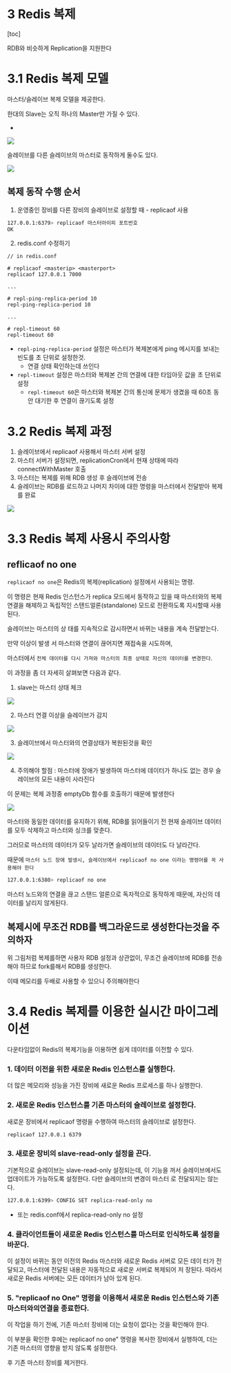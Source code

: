# 3 Redis 복제

[toc]



RDB와 비슷하게 Replication을 지원한다



# 3.1 Redis 복제 모델

마스터/슬레이브 복제 모델을 제공한다.

한대의 Slave는 오직 하나의 Master만 가질 수 있다.

* 

<img src="./images//image-20230924202114039.png">

슬레이브를 다른 슬레이브의 마스터로 동작하게 둘수도 있다.

<img src="./images//image-20230924202142163.png">

## 복제 동작 수행 순서

1. 운영중인 장비를 다른 장비의 슬레이브로 설정할 때 - replicaof 사용

```bash
127.0.0.1:6379> replicaof 마스터아이피 포트번호
OK
```

2. redis.conf 수정하기

```
// in redis.conf

# replicaof <masterip> <masterport>
replicaof 127.0.0.1 7000

...

# repl-ping-replica-period 10
repl-ping-replica-period 10

...

# repl-timeout 60
repl-timeout 60
```

* `repl-ping-replica-period` 설정은 마스터가 복제본에게 ping 메시지를 보내는 빈도를 초 단위로 설정한것.
  * 연결 상태 확인하는데 쓰인다
* `repl-timeout` 설정은 마스터와 복제본 간의 연결에 대한 타임아웃 값을 초 단위로 설정
  * `repl-timeout 60`은 마스터와 복제본 간의 통신에 문제가 생겼을 때 60초 동안 대기한 후 연결이 끊기도록 설정



# 3.2 Redis 복제 과정

1. 슬레이브에서 replicaof 사용해서 마스터 서버 설정
2. 마스터 서버가 설정되면, replicationCron에서 현재 상태에 따라 connectWithMaster 호출
3. 마스터는 복제를 위해 RDB 생성 후 슬레이브에 전송
4. 슬레이브는 RDB를 로드하고 나머지 차이에 대한 명령을 마스터에서 전달받아 복제를 완료

<img src="./images//image-20230924202825572.png">

# 3.3 Redis 복제 사용시 주의사항

## reflicaof no one

`replicaof no one`은 Redis의 복제(replication) 설정에서 사용되는 명령. 

이 명령은 현재 Redis 인스턴스가 replica 모드에서 동작하고 있을 때 마스터와의 복제 연결을 해제하고 독립적인 스탠드얼론(standalone) 모드로 전환하도록 지시할때 사용된다.

슬레이브는 마스터의 상 태를 지속적으로 감시하면서 바뀌는 내용을 계속 전달받는다. 

만약 이상이 발생 서 마스터와 연결이 끊어지면 재접속을 시도하며, 

마스터에서 `전체 데이터를 다시 가져와 마스터의 최종 상태로 자신의 데이터를 변경한다`. 

이 과정을 좀 더 자세히 살펴보면 다음과 같다.

1. slave는 마스터 상태 체크

<img src="./images//image-20230924203914832.png">

2. 마스터 연결 이상을 슬레이브가 감지

<img src="./images//image-20230924203934912.png">

3. 슬레이브에서 마스터와의 연결상태가 복원된것을 확인

<img src="./images//image-20230924204009692.png">

4. 주의해야 할점 : 마스터에 장애가 발생하여 마스터에 데이터가 하나도 없는 경우 슬레이브의 모든 내용이 사라진다

이 문제는 복제 과정중 emptyDb 함수를 호출하기 때문에 발생한다

<img src="./images//image-20230924202825572.png">

마스터와 동일한 데이터를 유지하기 위해, RDB를 읽어들이기 전 현재 슬레이브 데이터를 모두 삭제하고 마스터와 싱크를 맞춘다.

그러므로 마스터의 데이터가 모두 날라가면 슬레이브의 데이터도 다 날라간다.

때문에 `마스터 노드 장애 발생시, 슬레이브에서 replicaof no one 이라는 명령어를 꼭 사용해야 한다`

```bash
127.0.0.1:6380> replicaof no one
```

마스터 노드와의 연결을 끊고 스탠드 얼론으로 독자적으로 동작하게 때문에, 자신의 데이터를 날리지 않게된다.

## 복제시에 무조건 RDB를 백그라운드로 생성한다는것을 주의하자

위 그림처럼 복제를하면 사용자 RDB 설정과 상관없이, 무조건 슬레이브에 RDB를 전송해야 하므로 fork를해서 RDB를 생성한다.

이때 메모리를 두배로 사용할 수 있으니 주의해야한다



# 3.4 Redis 복제를 이용한 실시간 마이그레이션

다운타임없이 Redis의 복제기능을 이용하면 쉽게 데이터를 이전할 수 있다.

### 1. ﻿﻿데이터 이전을 위한 새로운 Redis 인스턴스를 실행한다.

 더 많은 메모리와 성능을 가진 장비에 새로운 Redis 프로세스를 하나 실행한다.



### 2. 새로운 Redis 인스턴스를 기존 마스터의 슬레이브로 설정한다.

새로운 장비에서 replicaof 명령을 수행하여 마스터의 슬레이브로 설정한다.

```bash
replicaof 127.0.0.1 6379
```



### 3. 새로운 장비의 slave-read-only 설정을 끈다.

기본적으로 슬레이브는 slave-read-only 설정되는데, 이 기능을 꺼서 슬레이브에서도 업데이트가 가능하도록 설정한다. 다만 슬레이브의 변경이 마스터 로 전달되지는 않는다.

```sh
127.0.0.1:6399> CONFIG SET replica-read-only no
```

* 또는 redis.conf에서 replica-read-only no 설정

### 4. 클라이언트들이 새로운 Redis 인스턴스를 마스터로 인식하도록 설정을 바꾼다.

이 설정이 바뀌는 동안 이전의 Redis 마스터와 새로운 Redis 서버로 모든 데이 터가 전달되고, 마스터에 전달된 내용은 자동적으로 새로운 서버로 복제되어 저 장된다. 따라서 새로운 Redis 서버에는 모든 데이터가 남아 있게 된다.



### 5.  "replicaof no One" 명령을 이용해서 새로운 Redis 인스턴스와 기존 마스터와의연결을 종료한다.

이 작업을 하기 전에, 기존 마스터 장비에 더는 요청이 없다는 것을 확인해야 한다. 

이 부분을 확인한 후에는 replicaof no one" 명령을 복사한 장비에서 실행하여, 더는 기존 마스터의 영향을 받지 않도록 설정한다.

후 기존 마스터 장비를 제거한다. 